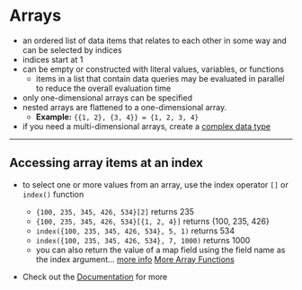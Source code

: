 # Arrays
- an ordered list of data items that relates to each other in some way and can be selected by indices
- indices start at 1
- can be empty or constructed with literal values, variables, or functions
    - items in a list that contain data queries may be evaluated in parallel to reduce the overall evaluation time
- only one-dimensional arrays can be specified
- nested arrays are flattened to a one-dimensional array.
    - **Example:** `{{1, 2}, {3, 4}} = {1, 2, 3, 4}`
- if you need a multi-dimensional arrays, create a [complex data type](./Complex.md)
---

## Accessing array items at an index
- to select one or more values from an array, use the index operator `[]` or `index()` function
    - `{100, 235, 345, 426, 534}[2]` returns 235
    - `{100, 235, 345, 426, 534}[{1, 2, 4}]` returns {100, 235, 426}
    - `index({100, 235, 345, 426, 534}, 5, 1)` returns 534
    - `index({100, 235, 345, 426, 534}, 7, 1000)` returns 1000
    - you can also return the value of a map field using the field name as the index argument... [more info](../Functions/Array.md#indexdata-index-default)
[More Array Functions](../Functions/Array.md)



- Check out the [Documentation](https://docs.appian.com/suite/help/23.4/parts-of-an-expression.html#arrays) for more

    
